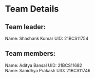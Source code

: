 
# Team Details
## Team leader:
Name: Shashank Kumar
UID: 21BCS11754

## Team members:
Name: Aditya Bansal
UID: 21BCS11682
 <br/>
Name: Sanidhya Prakash
UID: 21BCS11746


